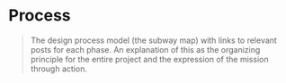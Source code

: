 # Process

> The design process model (the subway map) with links to relevant posts for each phase. An explanation of this as the organizing principle for the entire project and the expression of the mission through action.
